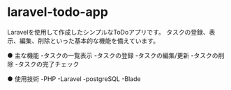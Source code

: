 # laravel-todo-app

Laravelを使用して作成したシンプルなToDoアプリです。
タスクの登録、表示、編集、削除といった基本的な機能を備えています。

● 主な機能
-タスクの一覧表示
-タスクの登録
-タスクの編集/更新
-タスクの削除
-タスクの完了チェック

● 使用技術
-PHP
-Laravel
-postgreSQL
-Blade
